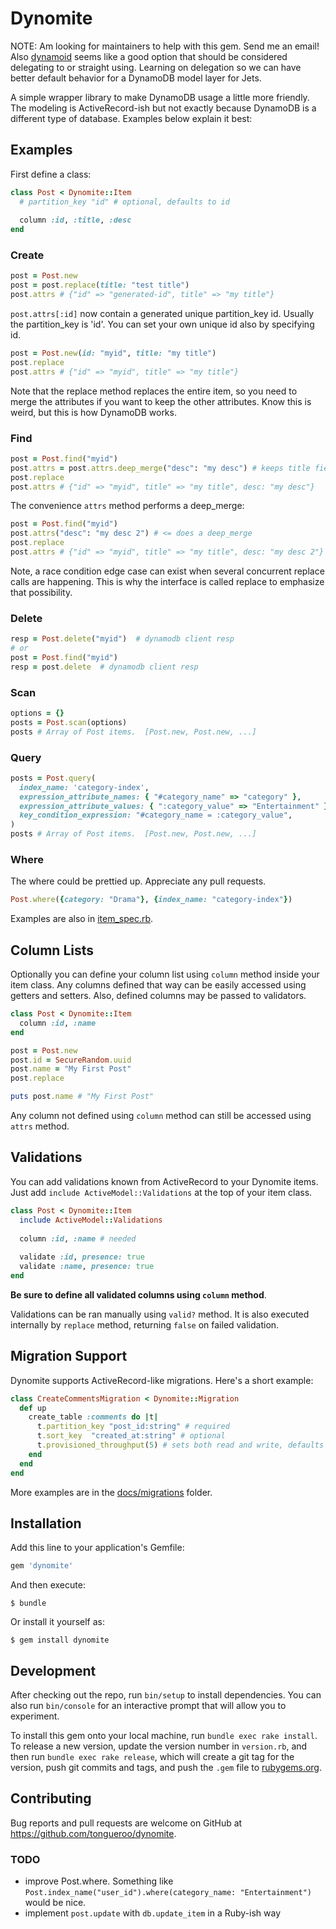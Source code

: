 # Dynomite

NOTE: Am looking for maintainers to help with this gem. Send me an email!  Also [dynamoid](https://github.com/Dynamoid/dynamoid) seems like a good option that should be considered delegating to or straight using. Learning on delegation so we can have better default behavior for a DynamoDB model layer for Jets.

A simple wrapper library to make DynamoDB usage a little more friendly.  The modeling is ActiveRecord-ish but not exactly because DynamoDB is a different type of database.  Examples below explain it best:

## Examples

First define a class:

```ruby
class Post < Dynomite::Item
  # partition_key "id" # optional, defaults to id
  
  column :id, :title, :desc
end
```

### Create

```ruby
post = Post.new
post = post.replace(title: "test title")
post.attrs # {"id" => "generated-id", title" => "my title"}
```

`post.attrs[:id]` now contain a generated unique partition_key id.  Usually the partition_key is 'id'. You can set your own unique id also by specifying id.

```ruby
post = Post.new(id: "myid", title: "my title")
post.replace
post.attrs # {"id" => "myid", title" => "my title"}
```

Note that the replace method replaces the entire item, so you need to merge the attributes if you want to keep the other attributes.  Know this is weird, but this is how DynamoDB works.

### Find

```ruby
post = Post.find("myid")
post.attrs = post.attrs.deep_merge("desc": "my desc") # keeps title field
post.replace
post.attrs # {"id" => "myid", title" => "my title", desc: "my desc"}
```

The convenience `attrs` method performs a deep_merge:

```ruby
post = Post.find("myid")
post.attrs("desc": "my desc 2") # <= does a deep_merge
post.replace
post.attrs # {"id" => "myid", title" => "my title", desc: "my desc 2"}
```

Note, a race condition edge case can exist when several concurrent replace
calls are happening.  This is why the interface is called replace to
emphasize that possibility.

### Delete

```ruby
resp = Post.delete("myid")  # dynamodb client resp
# or
post = Post.find("myid")
resp = post.delete  # dynamodb client resp
```

### Scan

```ruby
options = {}
posts = Post.scan(options)
posts # Array of Post items.  [Post.new, Post.new, ...]
```

### Query

```ruby
posts = Post.query(
  index_name: 'category-index',
  expression_attribute_names: { "#category_name" => "category" },
  expression_attribute_values: { ":category_value" => "Entertainment" },
  key_condition_expression: "#category_name = :category_value",
)
posts # Array of Post items.  [Post.new, Post.new, ...]
```

### Where

The where could be prettied up. Appreciate any pull requests.

```ruby
Post.where({category: "Drama"}, {index_name: "category-index"})
```

Examples are also in [item_spec.rb](spec/lib/dynomite/item_spec.rb).

## Column Lists

Optionally you can define your column list using `column` method inside your item class.
Any columns defined that way can be easily accessed using getters and setters. Also, defined columns
may be passed to validators.

```ruby
class Post < Dynomite::Item
  column :id, :name
end

post = Post.new
post.id = SecureRandom.uuid
post.name = "My First Post"
post.replace

puts post.name # "My First Post"
``` 

Any column not defined using `column` method can still be accessed using `attrs` method.

## Validations

You can add validations known from ActiveRecord to your Dynomite items.
Just add `include ActiveModel::Validations` at the top of your item class.

```ruby
class Post < Dynomite::Item
  include ActiveModel::Validations
  
  column :id, :name # needed
  
  validate :id, presence: true
  validate :name, presence: true
end
``` 

**Be sure to define all validated columns using `column` method**.  

Validations can be ran manually using `valid?` method. It is also executed internally by `replace`
method, returning `false` on failed validation.

## Migration Support

Dynomite supports ActiveRecord-like migrations.  Here's a short example:

```ruby
class CreateCommentsMigration < Dynomite::Migration
  def up
    create_table :comments do |t|
      t.partition_key "post_id:string" # required
      t.sort_key  "created_at:string" # optional
      t.provisioned_throughput(5) # sets both read and write, defaults to 5 when not set
    end
  end
end
```

More examples are in the [docs/migrations](docs/migrations) folder.

## Installation

Add this line to your application's Gemfile:

```ruby
gem 'dynomite'
```

And then execute:

    $ bundle

Or install it yourself as:

    $ gem install dynomite

## Development

After checking out the repo, run `bin/setup` to install dependencies. You can also run `bin/console` for an interactive prompt that will allow you to experiment.

To install this gem onto your local machine, run `bundle exec rake install`. To release a new version, update the version number in `version.rb`, and then run `bundle exec rake release`, which will create a git tag for the version, push git commits and tags, and push the `.gem` file to [rubygems.org](https://rubygems.org).

## Contributing

Bug reports and pull requests are welcome on GitHub at https://github.com/tongueroo/dynomite.

### TODO

* improve Post.where.  Something like `Post.index_name("user_id").where(category_name: "Entertainment")` would be nice.
* implement `post.update` with `db.update_item` in a Ruby-ish way
